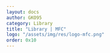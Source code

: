 ```yaml
---
layout: docs
author: GKO95
category: Library
title: "Library | MFC"
logo: "/assets/img/res/logo-mfc.png"
order: 0x10
---
```

